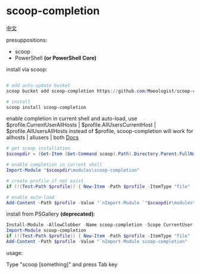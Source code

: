 # scoop-completion

[中文](https://github.com/Moeologist/scoop-completion/blob/master/README.zh.md)

presuppositions:
* scoop
* PowerShell **(or PowerShell Core)**

install via scoop:
```powershell

# add auto-update bucket
scoop bucket add scoop-completion https://github.com/Moeologist/scoop-completion

# install
scoop install scoop-completion
```

enable completion in current shell and auto-load,
use
$profile.CurrentUserAllHosts | $profile.AllUsersCurrentHost | $profile.AllUsersAllHosts
instead of $profile,
scoop-completion will work for
allhosts | allusers | both
[Docs](https://docs.microsoft.com/en-us/powershell/module/microsoft.powershell.core/about/about_profiles?view=powershell-6#the-profile-variable)
```powershell
# get scoop installation
$scoopdir = (Get-Item (Get-Command scoop).Path).Directory.Parent.FullName, $env:SCOOP, "$env:USERPROFILE\scoop" | Select-Object -first 1

# enable completion in current shell
Import-Module "$scoopdir\modules\scoop-completion"

# create profile if not exist
if (!(Test-Path $profile)) { New-Item -Path $profile -ItemType "file" -Force }

# enable auto-load
Add-Content -Path $profile -Value "`nImport-Module `"$scoopdir\modules\scoop-completion`""
```


install from PSGallery **(deprecated)**:
```powershell
Install-Module -AllowClobber -Name scoop-completion -Scope CurrentUser
Import-Module scoop-completion
if (!(Test-Path $profile)) { New-Item -Path $profile -ItemType "file" -Force }
Add-Content -Path $profile -Value "`nImport-Module scoop-completion"
```

usage:

Type "scoop [something]" and press Tab key
